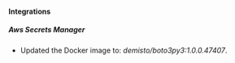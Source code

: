 #### Integrations
##### Aws Secrets Manager
- Updated the Docker image to: *demisto/boto3py3:1.0.0.47407*.
